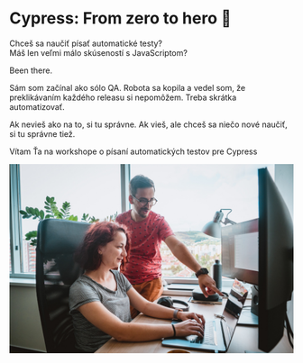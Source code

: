 # Cypress: From zero to hero 🚀

Chceš sa naučiť písať automatické testy?  
Máš len veľmi málo skúseností s JavaScriptom?

Been there.

Sám som začínal ako sólo QA. Robota sa kopila a vedel som, že preklikávaním každého releasu si nepomôžem. Treba skrátka automatizovať.

Ak nevieš ako na to, si tu správne. Ak vieš, ale chceš sa niečo nové naučiť, si tu správne tiež. 

Vítam Ťa na workshope o písaní automatických testov pre Cypress

![Photo author - welcometothejungle.com](.gitbook/assets/large_dd059a4b-9ee6-4dde-b789-73a97df46601.jpg)

